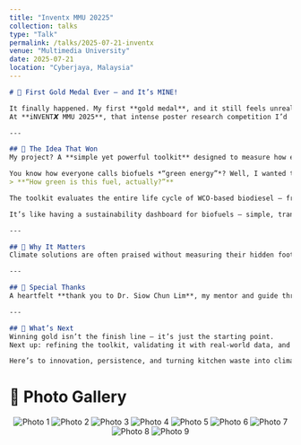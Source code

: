 ```yaml
---
title: "Inventx MMU 20225"
collection: talks
type: "Talk"
permalink: /talks/2025-07-21-inventx
venue: "Multimedia University"
date: 2025-07-21
location: "Cyberjaya, Malaysia"
---
```


```markdown
# 🥇 First Gold Medal Ever — and It’s MINE!  

It finally happened. My first **gold medal**, and it still feels unreal.  
At **iNVENT𝙓 MMU 2025**, that intense poster research competition I’d been stressing over for weeks — I actually took home the gold!  

---

## 🌱 The Idea That Won  
My project? A **simple yet powerful toolkit** designed to measure how eco-friendly **waste cooking oil (WCO)–based biofuels** really are — from start to finish.  

You know how everyone calls biofuels *“green energy”*? Well, I wanted to dig deeper and ask:  
> **“How green is this fuel, actually?”**  

The toolkit evaluates the entire life cycle of WCO-based biodiesel — from collection and processing all the way to emissions and carbon savings — and translates complex environmental data into clear, usable insights.  

It’s like having a sustainability dashboard for biofuels — simple, transparent, and built for real-world application.  

---

## 🧠 Why It Matters  
Climate solutions are often praised without measuring their hidden footprints. By creating a tool that quantifies both the **benefits and trade-offs**, this project aims to help researchers, policymakers, and industries make **smarter, data-driven decisions** for a cleaner future.  

---

## 🙏 Special Thanks  
A heartfelt **thank you to Dr. Siow Chun Lim**, my mentor and guide through every step of this journey. Your insights, patience, and encouragement made all the difference.  

---

## 🚀 What’s Next  
Winning gold isn’t the finish line — it’s just the starting point.  
Next up: refining the toolkit, validating it with real-world data, and eventually transforming it into a **web-based LCA (Life Cycle Assessment) platform** that anyone can use to evaluate sustainable biofuels.  

Here’s to innovation, persistence, and turning kitchen waste into climate hope. 💚  
```

# 📸 Photo Gallery  

<div align="center">

![Photo 1](/images/talks/inventx/1.jpg)
![Photo 2](/images/talks/inventx/2.jpg)
![Photo 3](/images/talks/inventx/3.jpg)
![Photo 4](/images/talks/inventx/4.jpg)
![Photo 5](/images/talks/inventx/5.jpg)
![Photo 6](/images/talks/inventx/6.jpg)
![Photo 7](/images/talks/inventx/7.jpg)
![Photo 8](/images/talks/inventx/8.jpg)
![Photo 9](/images/talks/inventx/9.jpg)

</div>

